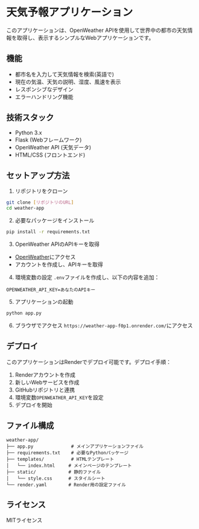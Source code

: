 # 天気予報アプリケーション

このアプリケーションは、OpenWeather APIを使用して世界中の都市の天気情報を取得し、表示するシンプルなWebアプリケーションです。

## 機能

- 都市名を入力して天気情報を検索(英語で)
- 現在の気温、天気の説明、湿度、風速を表示
- レスポンシブなデザイン
- エラーハンドリング機能

## 技術スタック

- Python 3.x
- Flask (Webフレームワーク)
- OpenWeather API (天気データ)
- HTML/CSS (フロントエンド)

## セットアップ方法

1. リポジトリをクローン
```bash
git clone [リポジトリのURL]
cd weather-app
```

2. 必要なパッケージをインストール
```bash
pip install -r requirements.txt
```

3. OpenWeather APIのAPIキーを取得
- [OpenWeather](https://openweathermap.org/)にアクセス
- アカウントを作成し、APIキーを取得

4. 環境変数の設定
`.env`ファイルを作成し、以下の内容を追加：
```
OPENWEATHER_API_KEY=あなたのAPIキー
```

5. アプリケーションの起動
```bash
python app.py
```

6. ブラウザでアクセス
`https://weather-app-f0p1.onrender.com/`にアクセス

## デプロイ

このアプリケーションはRenderでデプロイ可能です。デプロイ手順：

1. Renderアカウントを作成
2. 新しいWebサービスを作成
3. GitHubリポジトリと連携
4. 環境変数`OPENWEATHER_API_KEY`を設定
5. デプロイを開始

## ファイル構成

```
weather-app/
├── app.py              # メインアプリケーションファイル
├── requirements.txt    # 必要なPythonパッケージ
├── templates/          # HTMLテンプレート
│   └── index.html     # メインページのテンプレート
├── static/            # 静的ファイル
│   └── style.css      # スタイルシート
└── render.yaml        # Render用の設定ファイル
```

## ライセンス

MITライセンス 
